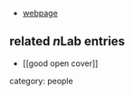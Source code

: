

* [webpage](http://en.wikipedia.org/wiki/Manfredo_do_Carmo)

## related $n$Lab entries

* [[good open cover]]

category: people